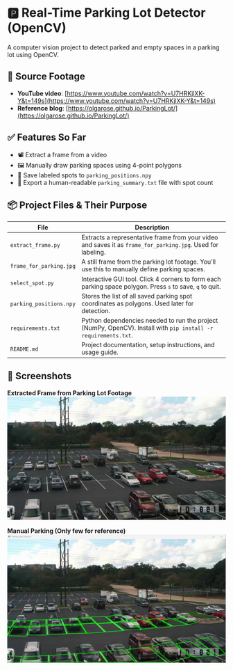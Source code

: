 # 🅿️ Real-Time Parking Lot Detector (OpenCV)

A computer vision project to detect parked and empty spaces in a parking lot using OpenCV.

## 🎥 Source Footage

- **YouTube video**: [https://www.youtube.com/watch?v=U7HRKjlXK-Y&t=149s](https://www.youtube.com/watch?v=U7HRKjlXK-Y&t=149s)  
- **Reference blog**: [https://olgarose.github.io/ParkingLot/](https://olgarose.github.io/ParkingLot/)

## ✅ Features So Far

- 📽️ Extract a frame from a video
- 🖼️ Manually draw parking spaces using 4-point polygons
- 💾 Save labeled spots to `parking_positions.npy`
- 📄 Export a human-readable `parking_summary.txt` file with spot count

## 📦 Project Files & Their Purpose

| File                             | Description |
|----------------------------------|-------------|
| `extract_frame.py`               | Extracts a representative frame from your video and saves it as `frame_for_parking.jpg`. Used for labeling. |
| `frame_for_parking.jpg`          | A still frame from the parking lot footage. You’ll use this to manually define parking spaces. |
| `select_spot.py`                 | Interactive GUI tool. Click 4 corners to form each parking space polygon. Press `s` to save, `q` to quit. |
| `parking_positions.npy`          | Stores the list of all saved parking spot coordinates as polygons. Used later for detection. |
| `requirements.txt`               | Python dependencies needed to run the project (NumPy, OpenCV). Install with `pip install -r requirements.txt`. |
| `README.md`                      | Project documentation, setup instructions, and usage guide. |

## 📸 Screenshots

**Extracted Frame from Parking Lot Footage**   
![Parking Lot Frame](./Data/frame_for_parking.jpg)

**Manual Parking (Only few for reference)**   
![Manaul Parking Space drawing](./Data/Manual_Drawing.png)

